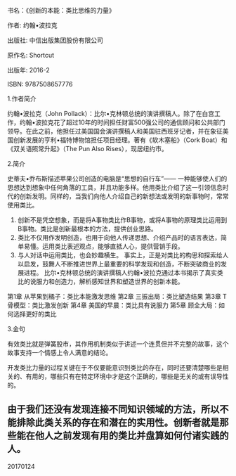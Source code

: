 书名：《创新的本能：类比思维的力量》

作者: 约翰•波拉克 

出版社: 中信出版集团股份有限公司

原作名: Shortcut

出版年: 2016-2

ISBN: 9787508657776

1.作者简介

约翰•波拉克（John Pollack）：比尔•克林顿总统的演讲撰稿人。除了在白宫工作，约翰•波拉克花了超过10年的时间担任财富500强公司的通信顾问和公共部门领导。在此之前，他担任过美国国会演讲撰稿人和美国驻西班牙记者，并在象征美国创新发展的亨利•福特博物馆担任项目经理。著有《软木塞船》（Cork Boat）和《双关语照常升起》（The Pun Also Rises），现居纽约市。

2.简介

史蒂夫•乔布斯描述苹果公司创造的电脑是“思想的自行车”—— 一种能够使人们的思想达到想象中任何角落的工具，并且功能多样。他用类比介绍了这一引领信息时代的创新发明。同样的，当我们向他人介绍自己的新想法或发明的新事物时，常常使用类比。
1. 创新不是凭空想象，而是将A事物类比作B事物，或将A事物的原理类比运用到B事物。类比是创新最根本的方法，提供创业思路。
2. 类比不仅用作发明创造，也用于向他人传递思想、介绍产品时的语言表达，简单易懂。运用类比表述观点，能够直抵人心，提供营销手段。
3. 与人对话中运用类比，也会妙趣横生。
事实上，正是对类比的构思和探索给人以启发，鼓舞人不断推进世界上最重要的科学发现和创造，不断突破商业的发展进程。
比尔•克林顿总统的演讲撰稿人约翰•波拉克通过本书揭示了真实类比的说服力和创造力，解析感知世界和塑造世界的创新本能。

第1章 从苹果到橘子：类比本能激发思维
第2章 三振出局：类比塑造结果
第3章 T骨模型：类比激发创新
第4章 美国的早晨：类比具有说服力
第5章 顾全大局：如何选择更好的类比

3.金句

有效类比就是弹簧股市，其作用机制类似于讲述一个连贯但并不完整的故事，这个故事支持一个情感上令人满意的结论。

开发类比力量的过程关键在于不仅要能意识到类比的存在，同时还要清楚哪些是相关的、有用的，哪些只有在特定环境中才是这个正确的，哪些是无关的或有误导性的。

由于我们还没有发现连接不同知识领域的方法，所以不能排除此类关系的存在和潜在的实用性。创新者就是那些能在他人之前发现有用的类比并盘算如何付诸实践的人。
--------------
20170124
